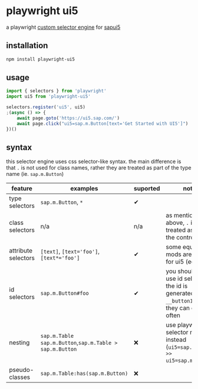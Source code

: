 # playwright ui5

a playwright [custom selector engine](https://playwright.dev/docs/extensibility#custom-selector-engines) for [sapui5](https://ui5.sap.com/)

## installation

```bash
npm install playwright-ui5
```

## usage

```ts
import { selectors } from 'playwright'
import ui5 from 'playwright-ui5'

selectors.register('ui5', ui5)
;(async () => {
    await page.goto('https://ui5.sap.com/')
    await page.click("ui5=sap.m.Button[text='Get Started with UI5']")
})()
```

## syntax

this selector engine uses css selector-like syntax. the main difference is that `.` is not used for class names, rather they are treated as part of the type name (ie. `sap.m.Button`)

<!-- https://github.com/prettier/prettier/issues/11410 -->
<!-- prettier-ignore -->
| feature        | examples            | suported | notes |
| -------------- | ------------------- | -------- | ----- |
| type selectors | `sap.m.Button`, `*` | ✔        |
| class selectors | n/a                | n/a       |as mentioned above, `.` is treated as part of the control type
| attribute selectors | `[text]`, `[text='foo']`,`[text*='foo']` | ✔ | some equality mods are useless for ui5 (eg. `|=`) but are supported for the sake of completeness |
| id selectors | `sap.m.Button#foo` | ✔ |you should not use id selectors if the id is generated (eg. `__button1`) as they can change often
| nesting | `sap.m.Table sap.m.Button`,`sap.m.Table > sap.m.Button` | ❌ |use playwright selector nesting instead (`ui5=sap.m.Table >> ui5=sap.m.Button`)
| pseudo-classes | `sap.m.Table:has(sap.m.Button)` | ❌ |
